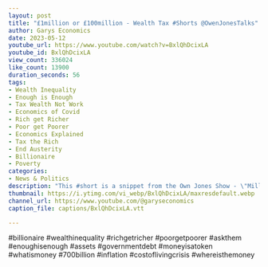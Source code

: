 ```yaml
---
layout: post
title: "£1million or £100million - Wealth Tax #Shorts @OwenJonesTalks"
author: Garys Economics
date: 2023-05-12
youtube_url: https://www.youtube.com/watch?v=BxlQhDcixLA
youtube_id: BxlQhDcixLA
view_count: 336024
like_count: 13900
duration_seconds: 56
tags:
- Wealth Inequality
- Enough is Enough
- Tax Wealth Not Work
- Economics of Covid
- Rich get Richer
- Poor get Poorer
- Economics Explained
- Tax the Rich
- End Austerity
- Billionaire
- Poverty
categories:
- News & Politics
description: "This #short is a snippet from the Own Jones Show - \"Millionaire Trader Destroys The Case for Austerity\""
thumbnail: https://i.ytimg.com/vi_webp/BxlQhDcixLA/maxresdefault.webp
channel_url: https://www.youtube.com/@garyseconomics
caption_file: captions/BxlQhDcixLA.vtt

---
```


#billionaire #wealthinequality #richgetricher #poorgetpoorer #askthem   #enoughisenough #assets #governmentdebt #moneyisatoken #whatismoney #700billion #inflation #costoflivingcrisis #whereisthemoney
